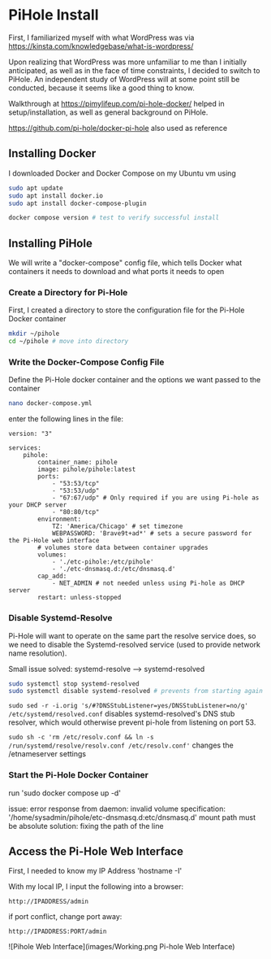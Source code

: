 # PiHole Install

First, I familiarized myself with what WordPress was via https://kinsta.com/knowledgebase/what-is-wordpress/

Upon realizing that WordPress was more unfamiliar to me than I initially anticipated, as well as in the face of time constraints, I decided to switch to PiHole. An independent study of WordPress will at some point still be conducted, because it seems like a good thing to know. 

Walkthrough at https://pimylifeup.com/pi-hole-docker/ helped in setup/installation, as well as general background on PiHole.

https://github.com/pi-hole/docker-pi-hole also used as reference

## Installing Docker

I downloaded Docker and Docker Compose on my Ubuntu vm using
```bash
sudo apt update
sudo apt install docker.io
sudo apt install docker-compose-plugin

docker compose version # test to verify successful install
```

## Installing PiHole
We will write a "docker-compose" config file, which tells Docker what containers it needs to download and what ports it needs to open

### Create a Directory for Pi-Hole

First, I created a directory to store the configuration file for the Pi-Hole Docker container

```bash
mkdir ~/pihole
cd ~/pihole # move into directory
```

### Write the Docker-Compose Config File

Define the Pi-Hole docker container and the options we want passed to the container

```bash
nano docker-compose.yml
```

enter the following lines in the file:

```
version: "3"

services: 
    pihole:
        container_name: pihole
        image: pihole/pihole:latest
        ports:
            - "53:53/tcp"
            - "53:53/udp"
            - "67:67/udp" # Only required if you are using Pi-hole as your DHCP server
            - "80:80/tcp"
        environment:
            TZ: 'America/Chicago' # set timezone
            WEBPASSWORD: 'Brave9t+ad*' # sets a secure password for the Pi-Hole web interface
        # volumes store data between container upgrades
        volumes:
            - './etc-pihole:/etc/pihole'
            - './etc-dnsmasq.d:/etc/dnsmasq.d'
        cap_add:
            - NET_ADMIN # not needed unless using Pi-hole as DHCP server
        restart: unless-stopped
```

### Disable Systemd-Resolve
Pi-Hole will want to operate on the same part the resolve service does, so we need to disable the Systemd-resolved service (used to provide network name resolution).

Small issue solved: systemd-resolve --> systemd-resolved

```bash
sudo systemctl stop systemd-resolved
sudo systemctl disable systemd-resolved # prevents from starting again on restart
```

`sudo sed -r -i.orig 's/#?DNSStubListener=yes/DNSStubListener=no/g' /etc/systemd/resolved.conf` disables systemd-resolved's DNS stub resolver, which would otherwise prevent pi-hole from listening on port 53.

`sudo sh -c 'rm /etc/resolv.conf && ln -s /run/systemd/resolve/resolv.conf /etc/resolv.conf'` changes the /etnameserver settings

### Start the Pi-Hole Docker Container
run 'sudo docker compose up -d'

issue: error response from daemon: invalid volume specification: '/home/sysadmin/pihole/etc-dnsmasq.d:etc/dnsmasq.d' mount path must be absolute
solution: fixing the path of the line

## Access the Pi-Hole Web Interface

First, I needed to know my IP Address
'hostname -I'

With my local IP, I input the following into a browser:
```
http://IPADDRESS/admin
```
if port conflict, change port away:
```
http://IPADDRESS:PORT/admin
```

![Pihole Web Interface](images/Working.png Pi-hole Web Interface)
